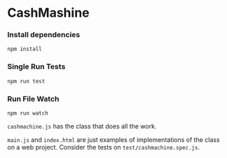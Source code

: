 # CashMashine

### Install dependencies

`npm install`


### Single Run Tests

`npm run test`

### Run File Watch

`npm run watch`

`cashmachine.js` has the class that does all the work.

`main.js` and `index.html` are just examples of implementations of the class on a web project. Consider the tests on `test/cashmachine.spec.js`.
